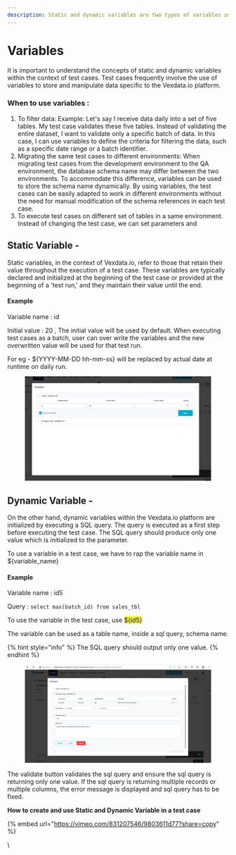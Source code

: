 ```yaml
---
description: Static and dynamic variables are two types of variables used in test cases.
---
```


# Variables

It is important to understand the concepts of static and dynamic variables within the context of test cases. Test cases frequently involve the use of variables to store and manipulate data specific to the Vexdata.io platform.



### When to use variables :

1. To filter data: Example: Let's say I receive data daily into a set of five tables. My test case validates these five tables. Instead of validating the entire dataset, I want to validate only a specific batch of data. In this case, I can use variables to define the criteria for filtering the data, such as a specific date range or a batch identifier.
2. Migrating the same test cases to different environments: When migrating test cases from the development environment to the QA environment, the database schema name may differ between the two environments. To accommodate this difference, variables can be used to store the schema name dynamically. By using variables, the test cases can be easily adapted to work in different environments without the need for manual modification of the schema references in each test case.
3. To execute test cases on different set of tables in a same environment. Instead of changing the test case, we can set parameters and



## Static Variable -&#x20;

Static variables, in the context of Vexdata.io, refer to those that retain their value throughout the execution of a test case. These variables are typically declared and initialized at the beginning of the test case or provided at the beginning of a 'test run,' and they maintain their value until the end.

#### Example

Variable name : id

Initial value : 20  ,  The initial value will be used by default. When executing test cases as a batch, user can over write the variables and the new overwritten value will be used for that test run.

For eg - ${YYYY-MM-DD hh-mm-ss} will be replaced by actual date at runtime on daily run.

<figure><img src="../../../.gitbook/assets/image (82).png" alt=""><figcaption></figcaption></figure>

## **Dynamic Variable** -&#x20;

On the other hand, dynamic variables within the Vexdata.io platform are initialized by executing a SQL query. The query is executed as a first step before executing the test case. The SQL query should produce only one value which is initialized to the parameter.&#x20;

To use a variable in a test case, we have to rap the variable name in ${variable\_name}

#### Example

Variable name : id5

Query : `select max(batch_id) from sales_tbl`

To use the variable in the test case, use <mark style="color:blue;">${id5}</mark>

The variable can be used as a table name, inside a sql query, schema name.&#x20;

{% hint style="info" %}
The SQL query should output only one value.
{% endhint %}

<figure><img src="../../../.gitbook/assets/image (73).png" alt=""><figcaption></figcaption></figure>

The validate button validates the sql query and ensure the sql query is returning only one value. If the sql query is returning multiple records or multiple columns, the error message is displayed and sql query has to be fixed.



**How to create and use Static and Dynamic Variable in a test case**

{% embed url="https://vimeo.com/831207546/9803611d77?share=copy" %}



\
